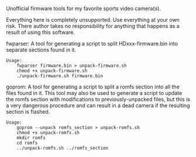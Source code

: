 Unofficial firmware tools for my favorite sports video camera(s).

Everything here is completely unsupported. Use everything at your own risk.
There author takes no responsibility for anything that happens as a result
of using this software.

fwparser:
	A tool for generating a script to split HDxxx-firmware.bin into
	separate sections found in it.
	
	Usage:
		fwparser firmware.bin > unpack-firmware.sh
		chmod +x unpack-firmware.sh
		./unpack-firmware.sh firmware.bin

goprom:
	A tool for generating a script to split a romfs section into all the
	files found in it. This tool may also be used to generate a script to
	update the romfs section with modifications to previously-unpacked
	files, but this is a very dangerous procedure and can result in a dead
	camera if the resulting section is flashed.

	Usage:
		goprom --unpack romfs_section > unpack-romfs.sh
		chmod +x unpack-romfs.sh
		mkdir romfs
		cd romfs
		../unpack-romfs.sh ../romfs_section

